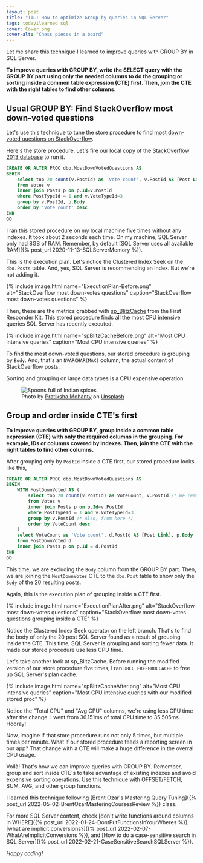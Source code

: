 ```yaml
---
layout: post
title: "TIL: How to optimize Group by queries in SQL Server"
tags: todayilearned sql
cover: Cover.png
cover-alt: "Chess pieces in a board"
---
```


Let me share this technique I learned to improve queries with GROUP BY in SQL Server.

**To improve queries with GROUP BY, write the SELECT query with the GROUP BY part using only the needed columns to do the grouping or sorting inside a common table expression (CTE) first. Then, join the CTE with the right tables to find other columns.**

## Usual GROUP BY: Find StackOverflow most down-voted questions

Let's use this technique to tune the store procedure to find [most down-voted questions on StackOverflow](http://data.stackexchange.com/stackoverflow/query/36660/most-down-voted-questions).

Here's the store procedure. Let's fire our local copy of the [StackOverflow 2013 database](https://www.brentozar.com/archive/2021/03/download-the-current-stack-overflow-database-for-free-2021-02/) to run it.

```sql
CREATE OR ALTER PROC dbo.MostDownVotedQuestions AS
BEGIN
    select top 20 count(v.PostId) as 'Vote count', v.PostId AS [Post Link],p.Body
    from Votes v 
    inner join Posts p on p.Id=v.PostId
    where PostTypeId = 1 and v.VoteTypeId=3
    group by v.PostId, p.Body
    order by 'Vote count' desc
END
GO
```

I ran this stored procedure on my local machine  five times without any indexes. It took about 2 seconds each time. On my machine, SQL Server only had 8GB of RAM. Remember, by default [SQL Server uses all available RAM]({% post_url 2020-11-13-SQLServerMemory %}).

This is the execution plan. Let's notice the Clustered Index Seek on the `dbo.Posts` table. And, yes, SQL Server is recommending an index. But we're not adding it.

{% include image.html name="ExecutionPlan-Before.png" alt="StackOverflow most down-votes questions" caption="StackOverflow most down-votes questions" %}

Then, these are the metrics grabbed with [sp_BlitzCache](https://github.com/BrentOzarULTD/SQL-Server-First-Responder-Kit#sp_blitzcache-find-the-most-resource-intensive-queries) from the First Responder Kit. This stored procedure finds all the most CPU intensive queries SQL Server has recently executed.

{% include image.html name="spBlitzCacheBefore.png" alt="Most CPU intensive queries" caption="Most CPU intensive queries" %}

To find the most down-voted questions, our stored procedure is grouping by `Body`. And, that's an `NVARCHAR(MAX)` column, the actual content of StackOverflow posts.

Sorting and grouping on large data types is a CPU expensive operation.

<figure>
<img src="https://images.unsplash.com/photo-1509358271058-acd22cc93898?crop=entropy&cs=tinysrgb&fit=crop&fm=jpg&h=400&ixid=MnwxfDB8MXxyYW5kb218MHx8fHx8fHx8MTYyNjk4NzY5MA&ixlib=rb-1.2.1&q=80&utm_campaign=api-credit&utm_medium=referral&utm_source=unsplash_source&w=600" alt="Spoons full of Indian spices" />

<figcaption>Photo by <a href="https://unsplash.com/@pratiksha_mohanty?utm_source=unsplash&utm_medium=referral&utm_content=creditCopyText">Pratiksha Mohanty</a> on <a href="https://unsplash.com/?utm_source=unsplash&utm_medium=referral&utm_content=creditCopyText">Unsplash</a></figcaption>
</figure>

## Group and order inside CTE's first

**To improve queries with GROUP BY, group inside a common table expression (CTE) with only the required columns in the grouping. For example, IDs or columns covered by indexes. Then, join the CTE with the right tables to find other columns.**

After grouping only by `PostId` inside a CTE first, our stored procedure looks like this,

```sql
CREATE OR ALTER PROC dbo.MostDownVotedQuestions AS
BEGIN
    WITH MostDownVoted AS (
        select top 20 count(v.PostId) as VoteCount, v.PostId /* We removed the Body column */
        from Votes v 
        inner join Posts p on p.Id=v.PostId
        where PostTypeId = 1 and v.VoteTypeId=3
        group by v.PostId /* Also, from here */
        order by VoteCount desc
    )
    select VoteCount as 'Vote count', d.PostId AS [Post Link], p.Body
    from MostDownVoted d
    inner join Posts p on p.Id = d.PostId
END
GO
```

This time, we are excluding the `Body` column from the GROUP BY part. Then, we are joining the `MostDownVotes` CTE to the `dbo.Post` table to show only the `Body` of the 20 resulting posts.

Again, this is the execution plan of grouping inside a CTE first.

{% include image.html name="ExecutionPlanAfter.png" alt="StackOverflow most down-votes questions" caption="StackOverflow most down-votes questions grouping inside a CTE" %}

Notice the Clustered Index Seek operator on the left branch. That's to find the body of only the 20 post SQL Server found as a result of grouping inside the CTE. This time, SQL Server is grouping and sorting fewer data. It made our stored procedure use less CPU time.

Let's take another look at sp_BlitzCache. Before running the modified version of our store procedure five times, I ran `DBCC FREEPROCCACHE` to free up SQL Server's plan cache.

{% include image.html name="spBlitzCacheAfter.png" alt="Most CPU intensive queries" caption="Most CPU intensive queries with our modified stored proc" %}

Notice the "Total CPU" and "Avg CPU" columns, we're using less CPU time after the change. I went from 36.151ms of total CPU time to 35.505ms. Hooray!

Now, imagine if that store procedure runs not only 5 times, but multiple times per minute. What if our stored procedure feeds a reporting screen in our app? That change with a CTE will make a huge difference in the overral CPU usage.

Voilà! That's how we can improve queries with GROUP BY. Remember, group and sort inside CTE's to take advantage of existing indexes and avoid expensive sorting operations. Use this technique with OFFSET/FETCH, SUM, AVG, and other group functions.

I learned this technique following [Brent Ozar's Mastering Query Tuning]({% post_url 2022-05-02-BrentOzarMasteringCoursesReview %}) class.

For more SQL Server content, check [don't write functions around columns in WHERE]({% post_url 2022-01-24-DontPutFunctionsInYourWheres %}), [what are implicit conversions?]({% post_url 2022-02-07-WhatAreImplicitConversions %}), and [How to do a case-sensitive search in SQL Server]({% post_url 2022-02-21-CaseSensitiveSearchSQLServer %}).

_Happy coding!_